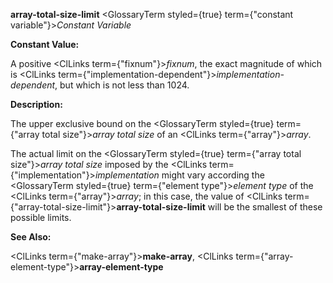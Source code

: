 **array-total-size-limit** <GlossaryTerm styled={true} term={"constant variable"}><i>Constant Variable</i></GlossaryTerm> 



**Constant Value:** 



A positive <ClLinks  term={"fixnum"}><i>fixnum</i></ClLinks>, the exact magnitude of which is <ClLinks  term={"implementation-dependent"}><i>implementation-dependent</i></ClLinks>, but which is not less than 1024. 



**Description:** 



The upper exclusive bound on the <GlossaryTerm styled={true} term={"array total size"}><i>array total size</i></GlossaryTerm> of an <ClLinks  term={"array"}><i>array</i></ClLinks>. 



The actual limit on the <GlossaryTerm styled={true} term={"array total size"}><i>array total size</i></GlossaryTerm> imposed by the <ClLinks  term={"implementation"}><i>implementation</i></ClLinks> might vary according the <GlossaryTerm styled={true} term={"element type"}><i>element type</i></GlossaryTerm> of the <ClLinks  term={"array"}><i>array</i></ClLinks>; in this case, the value of <ClLinks  term={"array-total-size-limit"}><b>array-total-size-limit</b></ClLinks> will be the smallest of these possible limits. 



**See Also:** 



<ClLinks  term={"make-array"}><b>make-array</b></ClLinks>, <ClLinks  term={"array-element-type"}><b>array-element-type</b></ClLinks> 







 



 



